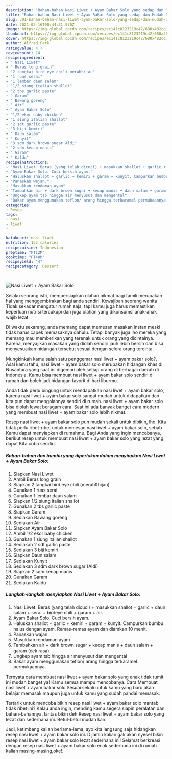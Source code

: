 ```yaml
---
description: "Bahan-bahan Nasi Liwet + Ayam Bakar Solo yang sedap dan Mudah Dibuat"
title: "Bahan-bahan Nasi Liwet + Ayam Bakar Solo yang sedap dan Mudah Dibuat"
slug: 301-bahan-bahan-nasi-liwet-ayam-bakar-solo-yang-sedap-dan-mudah-dibuat
date: 2021-02-16T00:44:31.570Z
image: https://img-global.cpcdn.com/recipes/ec141c8123219c42/680x482cq70/nasi-liwet-ayam-bakar-solo-foto-resep-utama.jpg
thumbnail: https://img-global.cpcdn.com/recipes/ec141c8123219c42/680x482cq70/nasi-liwet-ayam-bakar-solo-foto-resep-utama.jpg
cover: https://img-global.cpcdn.com/recipes/ec141c8123219c42/680x482cq70/nasi-liwet-ayam-bakar-solo-foto-resep-utama.jpg
author: Alfred Park
ratingvalue: 4.7
reviewcount: 14
recipeingredient:
- " Nasi Liwet"
- " Beras long grain"
- "2 tangkai bird eye chili merahhijau"
- "1 ruas serai"
- "1 lembar daun salam"
- "1/2 siung italian shallot"
- "2 tbs garlic paste"
- " Garam"
- " Bawang goreng"
- " Air"
- " Ayam Bakar Solo"
- "1/2 ekor baby chicken"
- "1 siung italian shallot"
- "2 sdt garlic paste"
- "3 biji kemiri"
- " Daun salam"
- " Kunyit"
- "3 sdm dark brown sugar Aldi"
- "2 sdm kecap manis"
- " Garam"
- " Kaldu"
recipeinstructions:
- "Nasi Liwet. Beras (yang telah dicuci) + masukkan shallot + garlic + daun salam + serai + birdeye chili + garam + air."
- "Ayam Bakar Solo. Cuci bersih ayam."
- "Haluskan shallot + garlic + kemiri + garam + kunyit. Campurkan bumbu halus dengan ayam. Remas-remas ayam dan diamkan 10 menit."
- "Panaskan wajan."
- "Masukkan rendaman ayam"
- "Tambahkan air + dark brown sugar + kecap manis + daun salam + garam (cek rasa)"
- "Ungkep ayam tsb hingga air menyusut dan mengental"
- "Bakar ayam menggunakan teflon/ arang hingga terkaramel permukaannya."
categories:
- Resep
tags:
- nasi
- liwet
- 

katakunci: nasi liwet  
nutrition: 152 calories
recipecuisine: Indonesian
preptime: "PT12M"
cooktime: "PT48M"
recipeyield: "4"
recipecategory: Dessert

---
```



![Nasi Liwet + Ayam Bakar Solo](https://img-global.cpcdn.com/recipes/ec141c8123219c42/680x482cq70/nasi-liwet-ayam-bakar-solo-foto-resep-utama.jpg)

Selaku seorang istri, mempersiapkan olahan nikmat bagi famili merupakan hal yang menggembirakan bagi anda sendiri. Kewajiban seorang  wanita Tidak sekadar mengatur rumah saja, tapi kamu juga harus memastikan keperluan nutrisi tercukupi dan juga olahan yang dikonsumsi anak-anak wajib lezat.

Di waktu  sekarang, anda memang dapat memesan masakan instan meski tidak harus capek memasaknya dahulu. Tetapi banyak juga lho mereka yang memang mau memberikan yang terenak untuk orang yang dicintainya. Karena, menyajikan masakan yang diolah sendiri jauh lebih bersih dan bisa menyesuaikan hidangan tersebut sesuai dengan selera orang tercinta. 



Mungkinkah kamu salah satu penggemar nasi liwet + ayam bakar solo?. Asal kamu tahu, nasi liwet + ayam bakar solo merupakan hidangan khas di Nusantara yang saat ini digemari oleh setiap orang di berbagai daerah di Indonesia. Kamu bisa membuat nasi liwet + ayam bakar solo sendiri di rumah dan boleh jadi hidangan favorit di hari liburmu.

Anda tidak perlu bingung untuk mendapatkan nasi liwet + ayam bakar solo, karena nasi liwet + ayam bakar solo sangat mudah untuk didapatkan dan kita pun dapat mengolahnya sendiri di rumah. nasi liwet + ayam bakar solo bisa diolah lewat beragam cara. Saat ini ada banyak banget cara modern yang membuat nasi liwet + ayam bakar solo lebih nikmat.

Resep nasi liwet + ayam bakar solo pun mudah sekali untuk dibikin, lho. Kita tidak perlu ribet-ribet untuk memesan nasi liwet + ayam bakar solo, sebab Kamu dapat menyiapkan di rumahmu. Bagi Anda yang ingin mencobanya, berikut resep untuk membuat nasi liwet + ayam bakar solo yang lezat yang dapat Kita coba sendiri.

<!--inarticleads1-->

##### Bahan-bahan dan bumbu yang diperlukan dalam menyiapkan Nasi Liwet + Ayam Bakar Solo:

1. Siapkan  Nasi Liwet
1. Ambil  Beras long grain
1. Siapkan 2 tangkai bird eye chili (merah&amp;hijau)
1. Gunakan 1 ruas serai
1. Gunakan 1 lembar daun salam
1. Siapkan 1/2 siung italian shallot
1. Gunakan 2 tbs garlic paste
1. Siapkan  Garam
1. Sediakan  Bawang goreng
1. Sediakan  Air
1. Siapkan  Ayam Bakar Solo
1. Ambil 1/2 ekor baby chicken
1. Gunakan 1 siung italian shallot
1. Sediakan 2 sdt garlic paste
1. Sediakan 3 biji kemiri
1. Siapkan  Daun salam
1. Sediakan  Kunyit
1. Sediakan 3 sdm dark brown sugar (Aldi)
1. Siapkan 2 sdm kecap manis
1. Gunakan  Garam
1. Sediakan  Kaldu




<!--inarticleads2-->

##### Langkah-langkah menyiapkan Nasi Liwet + Ayam Bakar Solo:

1. Nasi Liwet. Beras (yang telah dicuci) + masukkan shallot + garlic + daun salam + serai + birdeye chili + garam + air.
1. Ayam Bakar Solo. Cuci bersih ayam.
1. Haluskan shallot + garlic + kemiri + garam + kunyit. Campurkan bumbu halus dengan ayam. Remas-remas ayam dan diamkan 10 menit.
1. Panaskan wajan.
1. Masukkan rendaman ayam
1. Tambahkan air + dark brown sugar + kecap manis + daun salam + garam (cek rasa)
1. Ungkep ayam tsb hingga air menyusut dan mengental
1. Bakar ayam menggunakan teflon/ arang hingga terkaramel permukaannya.




Ternyata cara membuat nasi liwet + ayam bakar solo yang enak tidak rumit ini mudah banget ya! Kamu semua mampu mencobanya. Cara Membuat nasi liwet + ayam bakar solo Sesuai sekali untuk kamu yang baru akan belajar memasak maupun juga untuk kamu yang sudah pandai memasak.

Tertarik untuk mencoba bikin resep nasi liwet + ayam bakar solo mantab tidak ribet ini? Kalau anda ingin, mending kamu segera siapin peralatan dan bahan-bahannya, lantas bikin deh Resep nasi liwet + ayam bakar solo yang lezat dan sederhana ini. Betul-betul mudah kan. 

Jadi, ketimbang kalian berlama-lama, ayo kita langsung saja hidangkan resep nasi liwet + ayam bakar solo ini. Dijamin kalian gak akan nyesel bikin resep nasi liwet + ayam bakar solo lezat sederhana ini! Selamat berkreasi dengan resep nasi liwet + ayam bakar solo enak sederhana ini di rumah kalian masing-masing,oke!.

